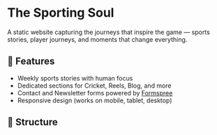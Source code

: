 # The Sporting Soul

A static website capturing the journeys that inspire the game — sports stories, player journeys, and moments that change everything.

## 🌟 Features
- Weekly sports stories with human focus
- Dedicated sections for Cricket, Reels, Blog, and more
- Contact and Newsletter forms powered by [Formspree](https://formspree.io/)
- Responsive design (works on mobile, tablet, desktop)

## 📂 Structure
